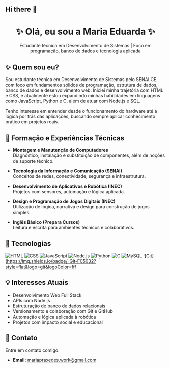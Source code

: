 ## Hi there 👋
<h1 align="center">✨ Olá, eu sou a Maria Eduarda ✨</h1>

<p align="center">
  Estudante técnica em Desenvolvimento de Sistemas | Foco em programação, banco de dados e tecnologia aplicada
</p>

## ✨ Quem sou eu?

Sou estudante técnica em Desenvolvimento de Sistemas pelo SENAI CE, com foco em fundamentos sólidos de programação, estrutura de dados, banco de dados e desenvolvimento web. Iniciei minha trajetória com HTML e CSS, e atualmente estou expandindo minhas habilidades em linguagens como JavaScript, Python e C, além de atuar com Node.js e SQL.

Tenho interesse em entender desde o funcionamento do hardware até a lógica por trás das aplicações, buscando sempre aplicar conhecimento prático em projetos reais.


## 🚀 Formação e Experiências Técnicas

- **Montagem e Manutenção de Computadores**  
  Diagnóstico, instalação e substituição de componentes, além de noções de suporte técnico.

- **Tecnologia da Informação e Comunicação (SENAI)**  
  Conceitos de redes, conectividade, segurança e infraestrutura.

- **Desenvolvimento de Aplicativos e Robótica (INEC)**  
  Projetos com sensores, automação e lógica aplicada.

- **Design e Programação de Jogos Digitais (INEC)**  
  Utilização de lógica, narrativa e design para construção de jogos simples.

- **Inglês Básico (Prepara Cursos)**  
  Leitura e escrita para ambientes técnicos e colaborativos.

## 🧠 Tecnologias

![HTML](https://img.shields.io/badge/-HTML5-E34F26?style=flat&logo=html5&logoColor=fff)
![CSS](https://img.shields.io/badge/-CSS3-1572B6?style=flat&logo=css3)
![JavaScript](https://img.shields.io/badge/-JavaScript-F7DF1E?style=flat&logo=javascript&logoColor=000)
![Node.js](https://img.shields.io/badge/-Node.js-339933?style=flat&logo=node.js&logoColor=fff)
![Python](https://img.shields.io/badge/-Python-3776AB?style=flat&logo=python&logoColor=fff)
![C](https://img.shields.io/badge/-C-00599C?style=flat&logo=c&logoColor=fff)
![MySQL](https://img.shields.io/badge/-MySQL-4479A1?style=flat&logo=mysql&logoColor=fff)
![Git](https://img.shields.io/badge/-Git-F05032?style=flat&logo=git&logoColor=fff

## 💡 Interesses Atuais

- Desenvolvimento Web Full Stack  
- APIs com Node.js  
- Estruturação de banco de dados relacionais  
- Versionamento e colaboração com Git e GitHub  
- Automação e lógica aplicada à robótica  
- Projetos com impacto social e educacional

## 📩 Contato

Entre em contato comigo:
- **Email:** mariapraxedes.work@gmail.com

